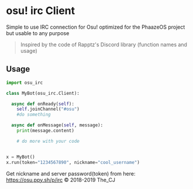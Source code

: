 # osu! irc Client

Simple to use IRC connection for Osu! optimized for the PhaazeOS project
but usable to any purpose

> Inspired by the code of Rapptz's Discord library (function names and usage)

## Usage

```py
import osu_irc

class MyBot(osu_irc.Client):

  async def onReady(self):
    self.joinChannel("#osu")
    #do something

  async def onMessage(self, message):
    print(message.content)

    # do more with your code


x = MyBot()
x.run(token="1234567890", nickname="cool_username")
```
Get nickname and server password(token) from here: https://osu.ppy.sh/p/irc
:copyright: 2018-2019 The_CJ
